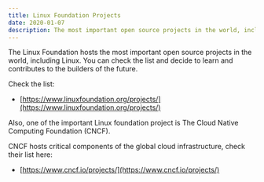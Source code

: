 ```yaml
---
title: Linux Foundation Projects
date: 2020-01-07
description: The most important open source projects in the world, including Linux.
---
```


The Linux Foundation hosts the most important open source projects in the world, including Linux. You can check the list and decide to learn and contributes to the builders of the future.

Check the list:

- [https://www.linuxfoundation.org/projects/](https://www.linuxfoundation.org/projects/)

Also, one of the important Linux foundation project is The Cloud Native Computing Foundation (CNCF).

CNCF hosts critical components of the global cloud infrastructure, check their list here:

- [https://www.cncf.io/projects/](https://www.cncf.io/projects/)
